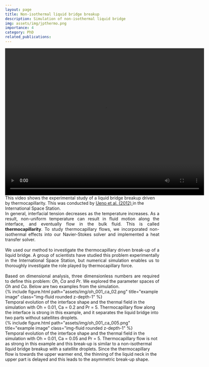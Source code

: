 ```yaml
---
layout: page
title: Non-isothermal liquid bridge breakup 
description: Simulation of non-isothermal liquid bridge
img: assets/img/jpthermo.png
importance: 4
category: PhD
related_publications: 
---
```



<div class="row justify-content-center">
<div class = "center">
<video width="650" height="480" controls="controls">
  <source src="https://arxiv.org/src/1210.4073v1/anc/Gallery_of_Fluid_Motion_016.mp4" type="video/mp4" />
  Your browser does not support the video tag.
  /* instead of the last line you could also add the flash player*/
</video>
</div>
</div>
<div class="caption">
This video shows the experimental study of a liquid bridge breakup driven by thermocapillarity. This was conducted by <a href="https://arxiv.org/abs/1210.4073">Ueno et al.
(2012) </a> in the International Space Station.
</div>

<div style='text-align: justify;'>
In general, interfacial tension decreases as the temperature increases. As a result, non-uniform temperature can result in fluid motion along the interface, and eventually flow in the bulk fluid. This is called <b>thermocapillarity</b>. To study thermocapillary flows, we incorporated non-isothermal effects into our Navier-Stokes solver and implemented a heat transfer solver.
<br/>
<br/>
We used our method to investigate the thermocapillary driven break-up of a liquid bridge. A group of scientists have studied this problem experimentally in the International Space Station, but numerical simulation enables us to thoroughly investigate the role played by thermocapillary force.
<br/>
<br/>
Based on dimensional analysis, three dimensionless numbers are required to define this problem: <i>Oh</i>, <i>Ca</i> and <i>Pr</i>. We explored the parameter spaces of <i>Oh</i> and <i>Ca</i>. Below are two examples from the simulation.
</div>


<div class="row justify-content-center">
<div class = "center">
<div class="col-sm">
{% include figure.html path="assets/img/oh_001_ca_02.png" title="example image" class="img-fluid rounded z-depth-1" %}
</div>
</div>
Temporal evolution of the interface shape and the thermal field in the simulation with Oh = 0.01, Ca = 0.2 and Pr = 5. Thermocapillary flow along the interface is strong in this example, and it separates the liquid bridge into two parts without satellites droplets.
</div>

<div class="caption">

</div>

<div class="row justify-content-center">
<div class = "center">
<div class="col-sm">
{% include figure.html path="assets/img/oh_001_ca_005.png" title="example image" class="img-fluid rounded z-depth-1" %}
</div>
</div>
Temporal evolution of the interface shape and the thermal field in the simulation with Oh = 0.01, Ca = 0.05 and Pr = 5. Thermocapillary flow is not as strong in this example and this break-up is similar to a non-isothermal liquid bridge breakup with a satellite droplets. Since the thermocapillary flow is towards the upper warmer end, the thinning of the liquid neck in the upper part is delayed and this leads to the asymmetric break-up shape.
</div>
<div class="caption">

</div>


